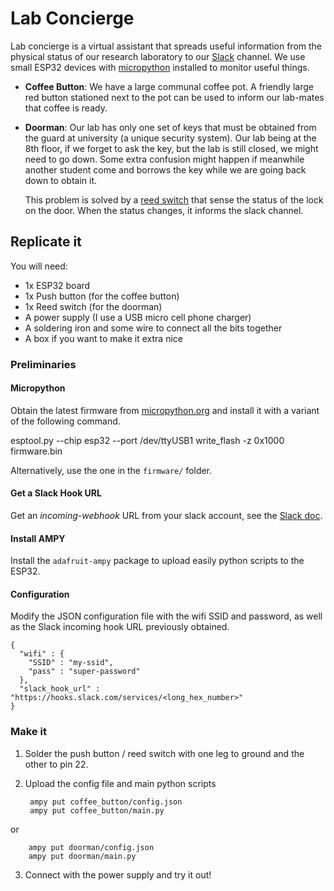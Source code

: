 Lab Concierge
=============

Lab concierge is a virtual assistant that spreads useful information from the
physical status of our research laboratory to our [Slack](http://www.slack.com)
channel. We use small ESP32 devices with [micropython](https://micropython.org) installed
to monitor useful things.

* **Coffee Button**: We have a large communal coffee pot. A friendly large red
  button stationed next to the pot can be used to inform our lab-mates that
  coffee is ready.

* **Doorman**: Our lab has only one set of keys that must be obtained from the
  guard at university (a unique security system). Our lab being at the 8th
  floor, if we forget to ask the key, but the lab is still closed, we might
  need to go down. Some extra confusion might happen if meanwhile another
  student come and borrows the key while we are going back down to obtain it.

  This problem is solved by a [reed switch](https://en.wikipedia.org/wiki/Reed_switch)
  that sense the status of the lock on the door. When the status changes,
  it informs the slack channel.


## Replicate it

You will need:

* 1x ESP32 board
* 1x Push button (for the coffee button)
* 1x Reed switch (for the doorman)
* A power supply (I use a USB micro cell phone charger)
* A soldering iron and some wire to connect all the bits together
* A box if you want to make it extra nice

### Preliminaries

#### Micropython

Obtain the latest firmware from
[micropython.org](https://micropython.org/download) and install it with a
variant of the following command.

  esptool.py --chip esp32 --port /dev/ttyUSB1 write_flash -z 0x1000 firmware.bin

Alternatively, use the one in the `firmware/` folder.

#### Get a Slack Hook URL

Get an _incoming-webhook_ URL from your slack account, see the [Slack doc](https://api.slack.com/incoming-webhooks).

#### Install AMPY

Install the `adafruit-ampy` package to upload easily python scripts to the ESP32.

#### Configuration

Modify the JSON configuration file with the wifi SSID and password, as well as
the Slack incoming hook URL previously obtained.

    {
      "wifi" : {
        "SSID" : "my-ssid",
        "pass" : "super-password"
      },
      "slack_hook_url" : "https://hooks.slack.com/services/<long_hex_number>"
    }

### Make it

1. Solder the push button / reed switch with one leg to ground and the other to
   pin 22.

2. Upload the config file and main python scripts

        ampy put coffee_button/config.json
        ampy put coffee_button/main.py
  
  or

        ampy put doorman/config.json
        ampy put doorman/main.py

3. Connect with the power supply and try it out!
